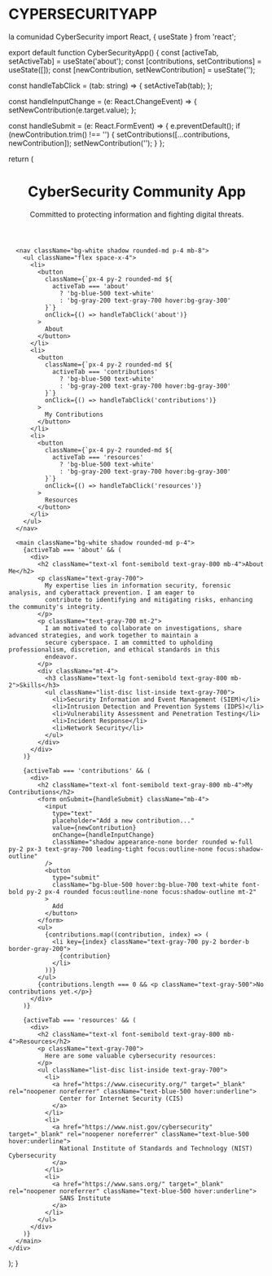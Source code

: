 # CYPERSECURITYAPP
la comunidad CyberSecurity
import React, { useState } from 'react';

export default function CyberSecurityApp() {
  const [activeTab, setActiveTab] = useState('about');
  const [contributions, setContributions] = useState([]);
  const [newContribution, setNewContribution] = useState('');

  const handleTabClick = (tab: string) => {
    setActiveTab(tab);
  };

  const handleInputChange = (e: React.ChangeEvent<HTMLInputElement>) => {
    setNewContribution(e.target.value);
  };

  const handleSubmit = (e: React.FormEvent) => {
    e.preventDefault();
    if (newContribution.trim() !== '') {
      setContributions([...contributions, newContribution]);
      setNewContribution('');
    }
  };

  return (
    <div className="bg-gray-100 min-h-screen py-8 px-4">
      <header className="bg-white shadow rounded-md p-4 mb-8">
        <h1 className="text-2xl font-semibold text-gray-800">CyberSecurity Community App</h1>
        <p className="text-gray-600">Committed to protecting information and fighting digital threats.</p>
      </header>

      <nav className="bg-white shadow rounded-md p-4 mb-8">
        <ul className="flex space-x-4">
          <li>
            <button
              className={`px-4 py-2 rounded-md ${
                activeTab === 'about'
                  ? 'bg-blue-500 text-white'
                  : 'bg-gray-200 text-gray-700 hover:bg-gray-300'
              }`}
              onClick={() => handleTabClick('about')}
            >
              About
            </button>
          </li>
          <li>
            <button
              className={`px-4 py-2 rounded-md ${
                activeTab === 'contributions'
                  ? 'bg-blue-500 text-white'
                  : 'bg-gray-200 text-gray-700 hover:bg-gray-300'
              }`}
              onClick={() => handleTabClick('contributions')}
            >
              My Contributions
            </button>
          </li>
          <li>
            <button
              className={`px-4 py-2 rounded-md ${
                activeTab === 'resources'
                  ? 'bg-blue-500 text-white'
                  : 'bg-gray-200 text-gray-700 hover:bg-gray-300'
              }`}
              onClick={() => handleTabClick('resources')}
            >
              Resources
            </button>
          </li>
        </ul>
      </nav>

      <main className="bg-white shadow rounded-md p-4">
        {activeTab === 'about' && (
          <div>
            <h2 className="text-xl font-semibold text-gray-800 mb-4">About Me</h2>
            <p className="text-gray-700">
              My expertise lies in information security, forensic analysis, and cyberattack prevention. I am eager to
              contribute to identifying and mitigating risks, enhancing the community's integrity.
            </p>
            <p className="text-gray-700 mt-2">
              I am motivated to collaborate on investigations, share advanced strategies, and work together to maintain a
              secure cyberspace. I am committed to upholding professionalism, discretion, and ethical standards in this
              endeavor.
            </p>
            <div className="mt-4">
              <h3 className="text-lg font-semibold text-gray-800 mb-2">Skills</h3>
              <ul className="list-disc list-inside text-gray-700">
                <li>Security Information and Event Management (SIEM)</li>
                <li>Intrusion Detection and Prevention Systems (IDPS)</li>
                <li>Vulnerability Assessment and Penetration Testing</li>
                <li>Incident Response</li>
                <li>Network Security</li>
              </ul>
            </div>
          </div>
        )}

        {activeTab === 'contributions' && (
          <div>
            <h2 className="text-xl font-semibold text-gray-800 mb-4">My Contributions</h2>
            <form onSubmit={handleSubmit} className="mb-4">
              <input
                type="text"
                placeholder="Add a new contribution..."
                value={newContribution}
                onChange={handleInputChange}
                className="shadow appearance-none border rounded w-full py-2 px-3 text-gray-700 leading-tight focus:outline-none focus:shadow-outline"
              />
              <button
                type="submit"
                className="bg-blue-500 hover:bg-blue-700 text-white font-bold py-2 px-4 rounded focus:outline-none focus:shadow-outline mt-2"
              >
                Add
              </button>
            </form>
            <ul>
              {contributions.map((contribution, index) => (
                <li key={index} className="text-gray-700 py-2 border-b border-gray-200">
                  {contribution}
                </li>
              ))}
            </ul>
            {contributions.length === 0 && <p className="text-gray-500">No contributions yet.</p>}
          </div>
        )}

        {activeTab === 'resources' && (
          <div>
            <h2 className="text-xl font-semibold text-gray-800 mb-4">Resources</h2>
            <p className="text-gray-700">
              Here are some valuable cybersecurity resources:
            </p>
            <ul className="list-disc list-inside text-gray-700">
              <li>
                <a href="https://www.cisecurity.org/" target="_blank" rel="noopener noreferrer" className="text-blue-500 hover:underline">
                  Center for Internet Security (CIS)
                </a>
              </li>
              <li>
                <a href="https://www.nist.gov/cybersecurity" target="_blank" rel="noopener noreferrer" className="text-blue-500 hover:underline">
                  National Institute of Standards and Technology (NIST) Cybersecurity
                </a>
              </li>
              <li>
                <a href="https://www.sans.org/" target="_blank" rel="noopener noreferrer" className="text-blue-500 hover:underline">
                  SANS Institute
                </a>
              </li>
            </ul>
          </div>
        )}
      </main>
    </div>
  );
}
